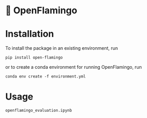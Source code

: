 # 🦩 OpenFlamingo

# Installation

To install the package in an existing environment, run
```
pip install open-flamingo
```

or to create a conda environment for running OpenFlamingo, run
```
conda env create -f environment.yml
```


# Usage
```
openflamingo_evaluation.ipynb
```

